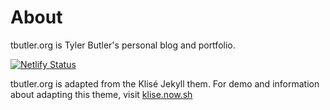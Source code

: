 # About 
tbutler.org is Tyler Butler's personal blog and portfolio.

[![Netlify Status](https://api.netlify.com/api/v1/badges/bcd84a54-0069-495d-b875-e691d0318e58/deploy-status)](https://app.netlify.com/sites/eloquent-brahmagupta-d94f47/deploys) 

tbutler.org is adapted from the Klisé Jekyll them. For demo and information about adapting this theme, visit <a href="https://klise.now.sh" target="_blank" rel="noopener">klise.now.sh</a>
